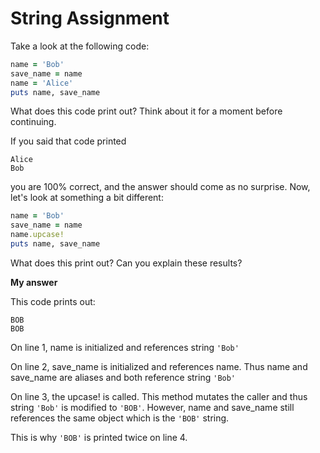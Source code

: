 # String Assignment

Take a look at the following code:

```ruby
name = 'Bob'
save_name = name
name = 'Alice'
puts name, save_name
```

What does this code print out? Think about it for a moment before continuing.

If you said that code printed

```
Alice
Bob
```

you are 100% correct, and the answer should come as no surprise. Now, let's look at something a bit different:

```ruby
name = 'Bob'
save_name = name
name.upcase!
puts name, save_name
```

What does this print out? Can you explain these results?

**My answer**

This code prints out:

```
BOB
BOB
```

On line 1, name is initialized and references string `'Bob'`

On line 2, save_name is initialized and references name. Thus name and save_name are aliases and both reference string `'Bob'`

On line 3, the upcase! is called. This method mutates the caller and thus string `'Bob'` is modified to `'BOB'`. However, name and save_name still references the same object which is the `'BOB'` string.

This is why `'BOB'` is printed twice on line 4.

